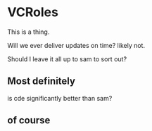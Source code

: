 # VCRoles

This is a thing.

Will we ever deliver updates on time?
likely not.

Should I leave it all up to sam to sort out?
## Most definitely

is cde significantly better than sam?
## of course

